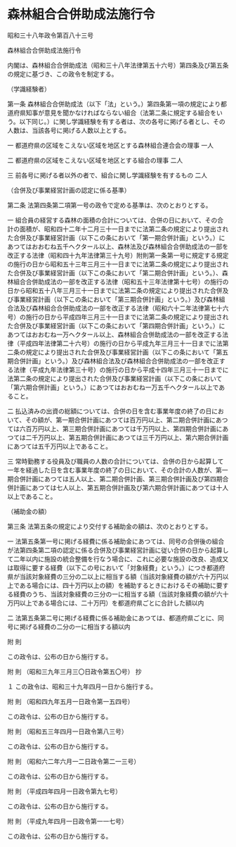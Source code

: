 # 森林組合合併助成法施行令

昭和三十八年政令第百八十三号

森林組合合併助成法施行令

内閣は、森林組合合併助成法（昭和三十八年法律第五十六号）第四条及び第五条の規定に基づき、この政令を制定する。

（学識経験者）

第一条 森林組合合併助成法（以下「法」という。）第四条第一項の規定により都道府県知事が意見を聞かなければならない組合（法第二条に規定する組合をいう。以下同じ。）に関し学識経験を有する者は、次の各号に掲げる者とし、その人数は、当該各号に掲げる人数以上とする。

一 都道府県の区域をこえない区域を地区とする森林組合連合会の理事 一人

二 都道府県の区域をこえない区域を地区とする組合の理事 二人

三 前各号に掲げる者以外の者で、組合に関し学識経験を有するもの 二人

（合併及び事業経営計画の認定に係る基準）

第二条 法第四条第二項第一号の政令で定める基準は、次のとおりとする。

一 組合員の経営する森林の面積の合計については、合併の日において、その合計の面積が、昭和四十二年十二月三十一日までに法第二条の規定により提出された合併及び事業経営計画（以下この条において「第一期合併計画」という。）にあつてはおおむね五千ヘクタール以上、森林法及び森林組合合併助成法の一部を改正する法律（昭和四十九年法律第三十九号）附則第一条第一号に規定する規定の施行の日から昭和五十三年三月三十一日までに法第二条の規定により提出された合併及び事業経営計画（以下この条において「第二期合併計画」という。）、森林組合合併助成法の一部を改正する法律（昭和五十三年法律第十七号）の施行の日から昭和五十八年三月三十一日までに法第二条の規定により提出された合併及び事業経営計画（以下この条において「第三期合併計画」という。）及び森林組合法及び森林組合合併助成法の一部を改正する法律（昭和六十二年法律第七十六号）の施行の日から平成四年三月三十一日までに法第二条の規定により提出された合併及び事業経営計画（以下この条において「第四期合併計画」という。）にあつてはおおむね一万ヘクタール以上、森林組合合併助成法の一部を改正する法律（平成四年法律第二十六号）の施行の日から平成九年三月三十一日までに法第二条の規定により提出された合併及び事業経営計画（以下この条において「第五期合併計画」という。）及び森林組合法及び森林組合合併助成法の一部を改正する法律（平成九年法律第三十号）の施行の日から平成十四年三月三十一日までに法第二条の規定により提出された合併及び事業経営計画（以下この条において「第六期合併計画」という。）にあつてはおおむね一万五千ヘクタール以上であること。

二 払込済みの出資の総額については、合併の日を含む事業年度の終了の日において、その額が、第一期合併計画にあつては百万円以上、第二期合併計画にあつては六百万円以上、第三期合併計画にあつては千万円以上、第四期合併計画にあつては二千万円以上、第五期合併計画にあつては三千万円以上、第六期合併計画にあつては五千万円以上であること。

三 常時勤務する役員及び職員の人数の合計については、合併の日から起算して一年を経過した日を含む事業年度の終了の日において、その合計の人数が、第一期合併計画にあつては五人以上、第二期合併計画、第三期合併計画及び第四期合併計画にあつては七人以上、第五期合併計画及び第六期合併計画にあつては十人以上であること。

（補助金の額）

第三条 法第五条の規定により交付する補助金の額は、次のとおりとする。

一 法第五条第一号に掲げる経費に係る補助金にあつては、同号の合併後の組合が法第四条第二項の認定に係る合併及び事業経営計画に従い合併の日から起算して二年以内に施設の統合整備を行なう場合に、これに必要な施設の改良、造成又は取得に要する経費（以下この号において「対象経費」という。）につき都道府県が当該対象経費の三分の二以上に相当する額（当該対象経費の額が六十万円以上である場合には、四十万円以上の額）を補助するときにおけるその補助に要する経費のうち、当該対象経費の三分の一に相当する額（当該対象経費の額が六十万円以上である場合には、二十万円）を都道府県ごとに合計した額以内

二 法第五条第二号に掲げる経費に係る補助金にあつては、都道府県ごとに、同号に掲げる経費の二分の一に相当する額以内

附 則

この政令は、公布の日から施行する。

附 則 （昭和三九年三月三〇日政令第五〇号） 抄

１ この政令は、昭和三十九年四月一日から施行する。

附 則 （昭和四九年五月一日政令第一五四号）

この政令は、公布の日から施行する。

附 則 （昭和五三年四月一日政令第八三号）

この政令は、公布の日から施行する。

附 則 （昭和六二年六月一二日政令第二一三号）

この政令は、公布の日から施行する。

附 則 （平成四年四月一日政令第九七号）

この政令は、公布の日から施行する。

附 則 （平成九年四月一日政令第一一七号）

この政令は、公布の日から施行する。
